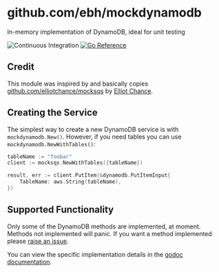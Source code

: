 # github.com/ebh/mockdynamodb

In-memory implementation of DynamoDB, ideal for unit testing

![Continuous Integration](https://github.com/ebh/mockdynamodb/workflows/Continuous%20Integration/badge.svg)
[![Go Reference](https://pkg.go.dev/badge/github.com/ebh/mockdynamodb.svg)](https://pkg.go.dev/github.com/ebh/mockdynamodb)

## Credit

This module was inspired by and basically copies [github.com/elliotchance/mocksqs](https://github.com/elliotchance/mocksqs) by [Elliot Chance](https://github.com/elliotchance).

## Creating the Service

The simplest way to create a new DynamoDB service is with `mockdynamodb.New()`. However,
if you need tables you can use `mockdynamodb.NewWithTables()`:

```go
tableName := "foobar"
client := mocksqs.NewWithTables({tableName})

result, err := client.PutItem(&dynamodb.PutItemInput{
    TableName: aws.String(tableName),
})
```

## Supported Functionality

Only some of the DynamoDB methods are implemented, at moment. Methods not implemented
will panic. If you want a method implemented please [raise an issue](https://github.com/ebh/mockdynamodb/issues/new).

You can view the specific implementation details in the
[godoc documentation](https://pkg.go.dev/github.com/ebh/mockdynamodb).
